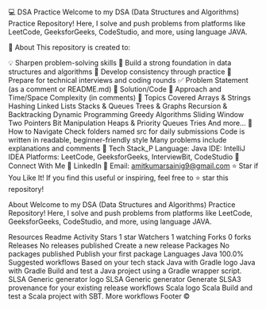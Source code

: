 💻 DSA Practice
Welcome to my DSA (Data Structures and Algorithms) Practice Repository!
Here, I solve and push problems from platforms like LeetCode, GeeksforGeeks, CodeStudio, and more, using language JAVA.

📌 About
This repository is created to:

💡 Sharpen problem-solving skills
🧠 Build a strong foundation in data structures and algorithms
🔁 Develop consistency through practice
💼 Prepare for technical interviews and coding rounds
✅ Problem Statement (as a comment or README.md)
🧠 Solution/Code
📝 Approach and Time/Space Complexity (in comments)
🧩 Topics Covered
Arrays & Strings
Hashing
Linked Lists
Stacks & Queues
Trees & Graphs
Recursion & Backtracking
Dynamic Programming
Greedy Algorithms
Sliding Window
Two Pointers
Bit Manipulation
Heaps & Priority Queues
Tries
And more...
🚀 How to Navigate
Check folders named src for daily submissions
Code is written in readable, beginner-friendly style
Many problems include explanations and comments
🔧 Tech Stack_P
Language: Java
IDE: IntelliJ IDEA
Platforms: LeetCode, GeeksforGeeks, InterviewBit, CodeStudio
🌟 Connect With Me
🔗 LinkedIn
📧 Email: amitkumarsainig9@gmail.com
⭐ Star if You Like It!
If you find this useful or inspiring, feel free to ⭐️ star this repository!

About
Welcome to my DSA (Data Structures and Algorithms) Practice Repository! Here, I solve and push problems from platforms like LeetCode, GeeksforGeeks, CodeStudio, and more, using language JAVA.

Resources
 Readme
 Activity
Stars
 1 star
Watchers
 1 watching
Forks
 0 forks
Releases
No releases published
Create a new release
Packages
No packages published
Publish your first package
Languages
Java
100.0%
Suggested workflows
Based on your tech stack
Java with Gradle logo
Java with Gradle
Build and test a Java project using a Gradle wrapper script.
SLSA Generic generator logo
SLSA Generic generator
Generate SLSA3 provenance for your existing release workflows
Scala logo
Scala
Build and test a Scala project with SBT.
More workflows
Footer
©

